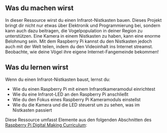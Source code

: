 ## Was du machen wirst
In dieser Ressource wirst du einen Infrarot-Nistkasten bauen. Dieses Projekt bringt dir nicht nur etwas über Elektronik und Programmierung bei, sondern kann auch dazu beitragen, die Vogelpopulation in deiner Region zu unterstützen. Eine Kamera in einem Nistkasten zu haben, kann eine enorme Belohnung sein. Mit dem Raspberry Pi kannst du den Nistkasten jedoch auch mit der Welt teilen, indem du den Videoinhalt ins Internet streamst. Beobachte, wie deine Vögel ihre eigene Internet-Fangemeinde bekommen!

## Was du lernen wirst
Wenn du einen Infrarot-Nistkasten baust, lernst du:

- Wie du einen Raspberry Pi mit einem Infrarotkameramodul einrichtest
- Wie du eine Infrarot-LED an den Raspberry Pi anschließt
- Wie du den Fokus eines Raspberry Pi Kameramoduls einstellst
- Wie du die Kamera und die LED steuerst um zu sehen, was im Nistkasten passiert

Diese Ressource umfasst Elemente aus den folgenden Abschnitten des [Raspberry Pi Digital Making Curriculum](https://www.raspberrypi.org/curriculum/):


